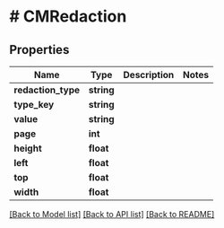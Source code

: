 # # CMRedaction

## Properties

Name | Type | Description | Notes
------------ | ------------- | ------------- | -------------
**redaction_type** | **string** |  |
**type_key** | **string** |  |
**value** | **string** |  |
**page** | **int** |  |
**height** | **float** |  |
**left** | **float** |  |
**top** | **float** |  |
**width** | **float** |  |

[[Back to Model list]](../../README.md#models) [[Back to API list]](../../README.md#endpoints) [[Back to README]](../../README.md)
